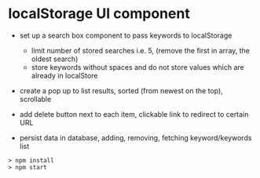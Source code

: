 # localStorage UI component

- set up a search box component to pass keywords to localStorage
  - limit number of stored searches i.e. 5, (remove the first in array, the oldest search)
  - store keywords without spaces and do not store values which are already in localStore

- create a pop up to list results, sorted (from newest on the top), scrollable
- add delete button next to each item, clickable link to redirect to certain URL

- persist data in database, adding, removing, fetching keyword/keywords list

```
> npm install
> npm start
```
